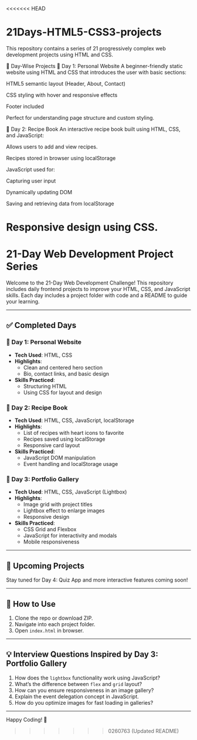 <<<<<<< HEAD
# 21Days-HTML5-CSS3-projects
This repository contains a series of 21 progressively complex web development projects using HTML and CSS.

📅 Day-Wise Projects
📁 Day 1: Personal Website
A beginner-friendly static website using HTML and CSS that introduces the user with basic sections:

HTML5 semantic layout (Header, About, Contact)

CSS styling with hover and responsive effects

Footer included

Perfect for understanding page structure and custom styling.

📁 Day 2: Recipe Book
An interactive recipe book built using HTML, CSS, and JavaScript:

Allows users to add and view recipes.

Recipes stored in browser using localStorage

JavaScript used for:

Capturing user input

Dynamically updating DOM

Saving and retrieving data from localStorage

Responsive design using CSS.
=======

# 21-Day Web Development Project Series

Welcome to the 21-Day Web Development Challenge! This repository includes daily frontend projects to improve your HTML, CSS, and JavaScript skills. Each day includes a project folder with code and a README to guide your learning.

---

## ✅ Completed Days

### 📁 Day 1: Personal Website

- **Tech Used**: HTML, CSS
- **Highlights**:
  - Clean and centered hero section
  - Bio, contact links, and basic design
- **Skills Practiced**:
  - Structuring HTML
  - Using CSS for layout and design

### 📁 Day 2: Recipe Book

- **Tech Used**: HTML, CSS, JavaScript, localStorage
- **Highlights**:
  - List of recipes with heart icons to favorite
  - Recipes saved using localStorage
  - Responsive card layout
- **Skills Practiced**:
  - JavaScript DOM manipulation
  - Event handling and localStorage usage

### 📁 Day 3: Portfolio Gallery

- **Tech Used**: HTML, CSS, JavaScript (Lightbox)
- **Highlights**:
  - Image grid with project titles
  - Lightbox effect to enlarge images
  - Responsive design
- **Skills Practiced**:
  - CSS Grid and Flexbox
  - JavaScript for interactivity and modals
  - Mobile responsiveness

---

## 📌 Upcoming Projects

Stay tuned for Day 4: Quiz App and more interactive features coming soon!

---

## 🎯 How to Use

1. Clone the repo or download ZIP.
2. Navigate into each project folder.
3. Open `index.html` in browser.

---

## 💡 Interview Questions Inspired by Day 3: Portfolio Gallery

1. How does the `lightbox` functionality work using JavaScript?
2. What’s the difference between `flex` and `grid` layout?
3. How can you ensure responsiveness in an image gallery?
4. Explain the event delegation concept in JavaScript.
5. How do you optimize images for fast loading in galleries?

---

Happy Coding! 🚀
>>>>>>> 0260763 (Updated README)
